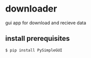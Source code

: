 # downloader
 gui app for download and recieve data
## install prerequisites
```
$ pip install PySimpleGUI
```
